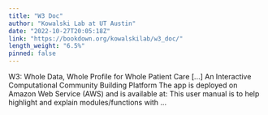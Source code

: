 ```yaml
---
title: "W3 Doc"
author: "Kowalski Lab at UT Austin"
date: "2022-10-27T20:05:18Z"
link: "https://bookdown.org/kowalskilab/w3_doc/"
length_weight: "6.5%"
pinned: false
---
```


W3: Whole Data, Whole Profile for Whole Patient Care [...] An Interactive Computational Community Building Platform The app is deployed on Amazon Web Service (AWS) and is available at: This user manual is to help highlight and explain modules/functions with ...
